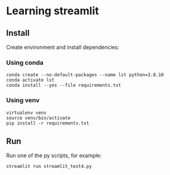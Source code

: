 # Learning streamlit


## Install

Create environment and install dependencies:

### Using conda

```
conda create --no-default-packages --name lst python=3.8.10
conda activate lst
conda install --yes --file requirements.txt
```

### Using venv

```
virtualenv venv
source venv/bin/activate
pip install -r requirements.txt
```

## Run

Run one of the py scripts, for example:

```streamlit run streamlit_test4.py```
